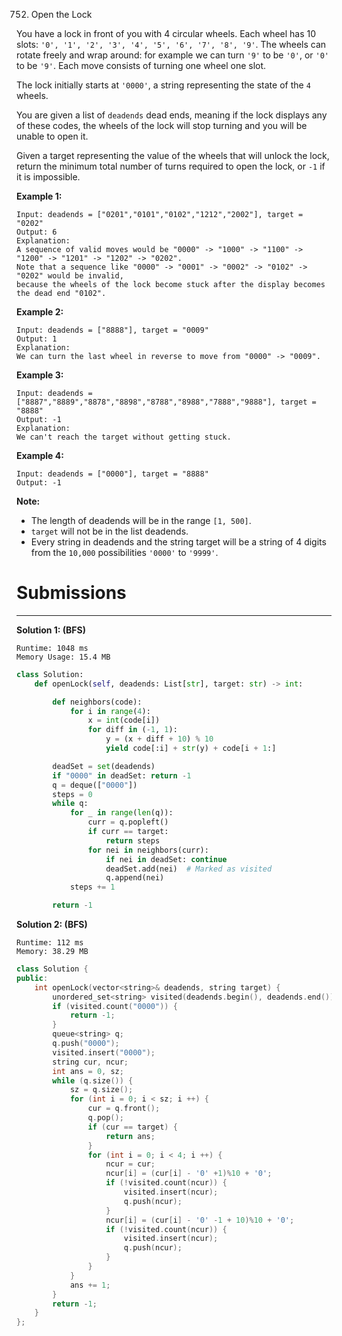752. Open the Lock

You have a lock in front of you with 4 circular wheels. Each wheel has 10 slots: `'0', '1', '2', '3', '4', '5', '6', '7', '8', '9'`. The wheels can rotate freely and wrap around: for example we can turn `'9'` to be `'0'`, or `'0'` to be `'9'`. Each move consists of turning one wheel one slot.

The lock initially starts at `'0000'`, a string representing the state of the `4` wheels.

You are given a list of `deadends` dead ends, meaning if the lock displays any of these codes, the wheels of the lock will stop turning and you will be unable to open it.

Given a target representing the value of the wheels that will unlock the lock, return the minimum total number of turns required to open the lock, or `-1` if it is impossible.

**Example 1:**
```
Input: deadends = ["0201","0101","0102","1212","2002"], target = "0202"
Output: 6
Explanation:
A sequence of valid moves would be "0000" -> "1000" -> "1100" -> "1200" -> "1201" -> "1202" -> "0202".
Note that a sequence like "0000" -> "0001" -> "0002" -> "0102" -> "0202" would be invalid,
because the wheels of the lock become stuck after the display becomes the dead end "0102".
```

**Example 2:**
```
Input: deadends = ["8888"], target = "0009"
Output: 1
Explanation:
We can turn the last wheel in reverse to move from "0000" -> "0009".
```

**Example 3:**
```
Input: deadends = ["8887","8889","8878","8898","8788","8988","7888","9888"], target = "8888"
Output: -1
Explanation:
We can't reach the target without getting stuck.
```

**Example 4:**
```
Input: deadends = ["0000"], target = "8888"
Output: -1
```

**Note:**

* The length of deadends will be in the range `[1, 500]`.
* `target` will not be in the list deadends.
* Every string in deadends and the string target will be a string of 4 digits from the `10,000` possibilities `'0000'` to `'9999'`.

# Submissions
---
**Solution 1: (BFS)**
```
Runtime: 1048 ms
Memory Usage: 15.4 MB
```
```python
class Solution:
    def openLock(self, deadends: List[str], target: str) -> int:

        def neighbors(code):
            for i in range(4):
                x = int(code[i])
                for diff in (-1, 1):
                    y = (x + diff + 10) % 10
                    yield code[:i] + str(y) + code[i + 1:]

        deadSet = set(deadends)
        if "0000" in deadSet: return -1
        q = deque(["0000"])
        steps = 0
        while q:
            for _ in range(len(q)):
                curr = q.popleft()
                if curr == target:
                    return steps
                for nei in neighbors(curr):
                    if nei in deadSet: continue
                    deadSet.add(nei)  # Marked as visited
                    q.append(nei)
            steps += 1

        return -1
```

**Solution 2: (BFS)**
```
Runtime: 112 ms
Memory: 38.29 MB
```
```c++
class Solution {
public:
    int openLock(vector<string>& deadends, string target) {
        unordered_set<string> visited(deadends.begin(), deadends.end());
        if (visited.count("0000")) {
            return -1;
        }
        queue<string> q;
        q.push("0000");
        visited.insert("0000");
        string cur, ncur;
        int ans = 0, sz;
        while (q.size()) {
            sz = q.size();
            for (int i = 0; i < sz; i ++) {
                cur = q.front();
                q.pop();
                if (cur == target) {
                    return ans;
                }
                for (int i = 0; i < 4; i ++) {
                    ncur = cur;
                    ncur[i] = (cur[i] - '0' +1)%10 + '0';
                    if (!visited.count(ncur)) {
                        visited.insert(ncur);
                        q.push(ncur);
                    }
                    ncur[i] = (cur[i] - '0' -1 + 10)%10 + '0';
                    if (!visited.count(ncur)) {
                        visited.insert(ncur);
                        q.push(ncur);
                    }
                }
            }
            ans += 1;
        }
        return -1;
    }
};
```
